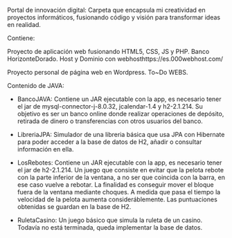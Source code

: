 Portal de innovación digital: Carpeta que encapsula mi creatividad en proyectos informáticos, fusionando código y visión para transformar ideas en realidad.

Contiene:

Proyecto de aplicación web fusionando HTML5, CSS, JS y PHP. Banco HorizonteDorado. Host y Dominio con webhosthttps://es.000webhost.com/

Proyecto personal de página web en Wordpress. To~Do WEBS.

Contenido de JAVA:

+  BancoJAVA: Contiene un JAR ejecutable con la app, es necesario tener el jar de mysql-connector-j-8.0.32, jcalendar-1.4 y h2-2.1.214.
              Su objetivo es ser un banco online donde realizar operaciones de depósito, retirada de dinero o transferencias con otros usuarios del banco.

+  LibreriaJPA: Simulador de una libreria básica que usa JPA con Hibernate para poder acceder a la base de datos de H2, añadir o consultar información en ella.

+  LosRebotes: Contiene un JAR ejecutable con la app, es necesario tener el jar de h2-2.1.214. Un juego que consiste en evitar que la pelota rebote con la parte inferior de la ventana,
               a no ser que coincida con la barra, en ese caso vuelve a rebotar. La finalidad es conseguir mover el bloque fuera de la ventana mediante choques. A medida que pasa el
               tiempo la velocidad de la pelota aumenta consideráblemente. Las puntuaciones obtenidas se guardan en la base de H2.

+ RuletaCasino: Un juego básico que simula la ruleta de un casino. Todavía no está terminada, queda implementar la base de datos.